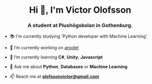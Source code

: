 <h1 align="center">Hi 👋, I'm Victor Olofsson</h1>
<h3 align="center">A student at Plushögskolan in Gothenburg.</h3>

- 📚 I'm currently studying 'Python developer with Machine Learning'

- 🔭 I’m currently working on [anodet](https://github.com/OpenAOI/anodet)

- 🌱 I’m currently learning **C#**, **Unity**, **Javascript**

- 💬 Ask me about **Python**, **Databases** or **Machine Learning**

- 📫 Reach me at **olofssonvictor@gmail.com**

